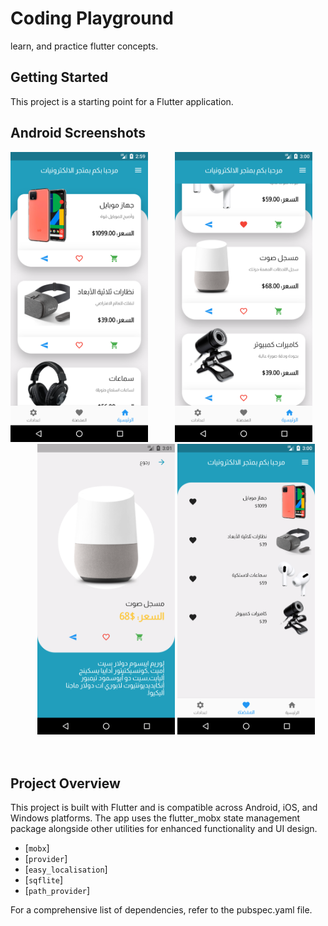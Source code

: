 # Coding Playground

learn, and practice flutter concepts.

## Getting Started

This project is a starting point for a Flutter application.

## Android Screenshots


<img src="ss/1.png" width="220">&nbsp;&nbsp;&nbsp;&nbsp;&nbsp;&nbsp;&nbsp;&nbsp;&nbsp;&nbsp;
<img src="ss/2.png" width="220">&nbsp;&nbsp;&nbsp;&nbsp;&nbsp;&nbsp;&nbsp;&nbsp;&nbsp;&nbsp; 
<img src="ss/3.png" width="220">
<img src="ss/4.png" width="220">
 </br> </br> </br>



## Project Overview
This project is built with Flutter and is compatible across Android, iOS, and Windows platforms. The app uses the flutter_mobx state management package alongside other utilities for enhanced functionality and UI design.

- [`mobx`]
- [`provider`]
- [`easy_localisation`]
- [`sqflite`]
- [`path_provider`]

For a comprehensive list of dependencies, refer to the pubspec.yaml file.


